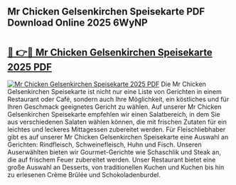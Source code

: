 ## Mr Chicken Gelsenkirchen Speisekarte PDF Download Online 2025 6WyNP

# <h2><a href="http://gcc7xwu.nevu.top/?p=Mr+Chicken+Gelsenkirchen+Speisekarte">🔗 👉🔴 Mr Chicken Gelsenkirchen Speisekarte 2025 PDF</a></h2>

[![Mr Chicken Gelsenkirchen Speisekarte 2025 PDF](https://i.imgur.com/dBaPXMq.png)](http://gcc7xwu.nevu.top/?p=Mr+Chicken+Gelsenkirchen+Speisekarte)
Die Mr Chicken Gelsenkirchen Speisekarte ist nicht nur eine Liste von Gerichten in einem Restaurant oder Café, sondern auch Ihre Möglichkeit, ein köstliches und für Ihren Geschmack geeignetes Gericht zu wählen. Auf unserer Mr Chicken Gelsenkirchen Speisekarte empfehlen wir einen Salatbereich, in dem Sie aus verschiedenen Salaten wählen können, die mit frischen Zutaten für ein leichtes und leckeres Mittagessen zubereitet werden. Für Fleischliebhaber gibt es auf unserer Mr Chicken Gelsenkirchen Speisekarte eine Auswahl an Gerichten: Rindfleisch, Schweinefleisch, Huhn und Fisch. Unseren Auserwählten bieten wir Gourmet-Gerichte wie Schaschlik und Steak an, die auf frischem Feuer zubereitet werden. Unser Restaurant bietet eine große Auswahl an Desserts, von traditionellen Kuchen und Kuchen bis hin zu erlesenen Crème Brûlée und Schokoladenburdel.
